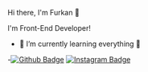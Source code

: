 Hi there, I'm Furkan 👋
</hr>

I'm Front-End Developer!

- 🌱 I’m currently learning everything 🤣

-[![Github Badge](https://img.shields.io/badge/-Github-000?style=quare&labelColor=000&logo=Github&logoColor=white&link=link)]([link](https://github.com/furkanberisbek)) 
[![Instagram Badge](https://img.shields.io/badge/-Instagram-C13584?style=flat-quare&labelColor=C13584&logo=instagram&logoColor=white&link=link)](https://www.instagram.com/furkanberisbek/) 
